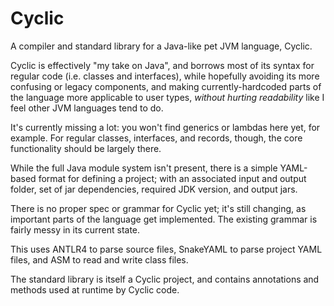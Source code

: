 # Cyclic
A compiler and standard library for a Java-like pet JVM language, Cyclic.

Cyclic is effectively "my take on Java", and borrows most of its syntax for regular code (i.e. classes and interfaces), while hopefully avoiding its more confusing or legacy components, and making currently-hardcoded parts of the language more applicable to user types, *without hurting readability* like I feel other JVM languages tend to do.

It's currently missing a lot: you won't find generics or lambdas here yet, for example. For regular classes, interfaces, and records, though, the core functionality should be largely there.

While the full Java module system isn't present, there is a simple YAML-based format for defining a project; with an associated input and output folder, set of jar dependencies, required JDK version, and output jars.

There is no proper spec or grammar for Cyclic yet; it's still changing, as important parts of the language get implemented. The existing grammar is fairly messy in its current state.

This uses ANTLR4 to parse source files, SnakeYAML to parse project YAML files, and ASM to read and write class files.

The standard library is itself a Cyclic project, and contains annotations and methods used at runtime by Cyclic code.
